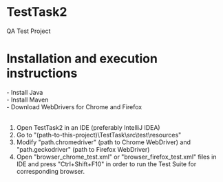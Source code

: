 # TestTask2
QA Test Project

# Installation and execution instructions
\- Install Java<br>
\- Install Maven<br>
\- Download WebDrivers for Chrome and Firefox<br>
<br>
1. Open TestTask2 in an IDE (preferably IntelliJ IDEA)
1. Go to "(path-to-this-project)\TestTask\src\test\resources"
1. Modify "path.chromedriver" (path to Chrome WebDriver) and "path.geckodriver" (path to Firefox WebDriver)
1. Open "browser_chrome_test.xml" or "browser_firefox_test.xml" files in IDE and press "Ctrl+Shift+F10" in order to run the Test Suite for corresponding browser.

